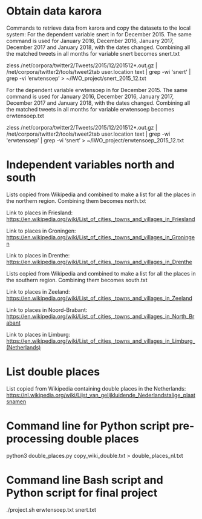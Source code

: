 # Obtain data karora
Commands to retrieve data from karora and copy the datasets to the local system:
For the dependent variable snert in for December 2015. The same command is used for January 2016, December 2016, January 2017, December 2017 and January 2018, with the dates changed. Combining all the matched tweets in all months for variable snert becomes snert.txt

zless /net/corpora/twitter2/Tweets/2015/12/201512*.out.gz | /net/corpora/twitter2/tools/tweet2tab user.location text | grep -wi 'snert'  | grep -vi ‘erwtensoep’ > ~/IWO_project/snert_2015_12.txt 

For the dependent variable erwtensoep in for December 2015. The same command is used for January 2016, December 2016, January 2017, December 2017 and January 2018, with the dates changed. Combining all the matched tweets in all months for variable erwtensoep becomes erwtensoep.txt

zless /net/corpora/twitter2/Tweets/2015/12/201512*.out.gz | /net/corpora/twitter2/tools/tweet2tab user.location text | grep -wi 'erwtensoep'  | grep -vi ‘snert’ > ~/IWO_project/erwtensoep_2015_12.txt 

# Independent variables north and south
Lists copied from Wikipedia and combined to make a list for all the places in the northern region. Combining them becomes north.txt

Link to places in Friesland: https://en.wikipedia.org/wiki/List_of_cities,_towns_and_villages_in_Friesland

Link to places in Groningen: https://en.wikipedia.org/wiki/List_of_cities,_towns_and_villages_in_Groningen

Link to places in Drenthe: https://en.wikipedia.org/wiki/List_of_cities,_towns_and_villages_in_Drenthe 

Lists copied from Wikipedia and combined to make a list for all the places in the southern region. Combining them becomes south.txt

Link to places in Zeeland: https://en.wikipedia.org/wiki/List_of_cities,_towns_and_villages_in_Zeeland

Link to places in Noord-Brabant: https://en.wikipedia.org/wiki/List_of_cities,_towns_and_villages_in_North_Brabant

Link to places in Limburg: https://en.wikipedia.org/wiki/List_of_cities,_towns_and_villages_in_Limburg_(Netherlands)

# List double places
List copied from Wikipedia containing double places in the Netherlands:
https://nl.wikipedia.org/wiki/Lijst_van_gelijkluidende_Nederlandstalige_plaatsnamen

# Command line for Python script pre-processing double places
python3 double_places.py copy_wiki_double.txt > double_places_nl.txt

# Command line Bash script and Python script for final project
./project.sh erwtensoep.txt snert.txt
